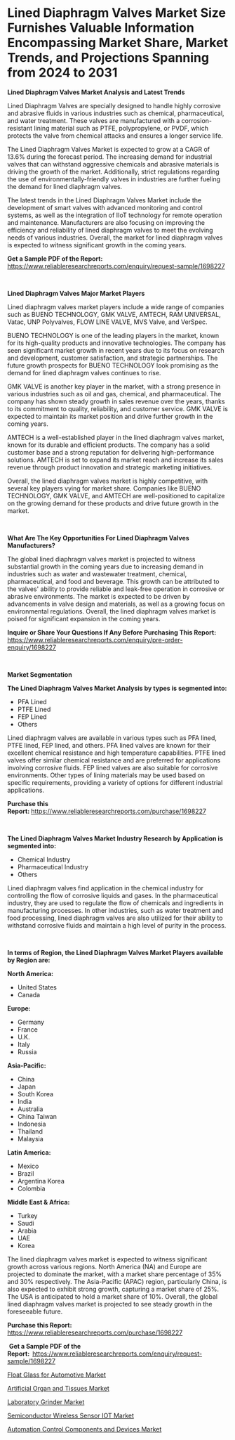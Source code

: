 <p><h1>Lined Diaphragm Valves Market Size Furnishes Valuable Information Encompassing Market Share, Market Trends, and Projections Spanning from 2024 to 2031</h1></p><p><strong>Lined Diaphragm Valves Market Analysis and Latest Trends</strong></p>
<p><p>Lined Diaphragm Valves are specially designed to handle highly corrosive and abrasive fluids in various industries such as chemical, pharmaceutical, and water treatment. These valves are manufactured with a corrosion-resistant lining material such as PTFE, polypropylene, or PVDF, which protects the valve from chemical attacks and ensures a longer service life.</p><p>The Lined Diaphragm Valves Market is expected to grow at a CAGR of 13.6% during the forecast period. The increasing demand for industrial valves that can withstand aggressive chemicals and abrasive materials is driving the growth of the market. Additionally, strict regulations regarding the use of environmentally-friendly valves in industries are further fueling the demand for lined diaphragm valves.</p><p>The latest trends in the Lined Diaphragm Valves Market include the development of smart valves with advanced monitoring and control systems, as well as the integration of IIoT technology for remote operation and maintenance. Manufacturers are also focusing on improving the efficiency and reliability of lined diaphragm valves to meet the evolving needs of various industries. Overall, the market for lined diaphragm valves is expected to witness significant growth in the coming years.</p></p>
<p><strong>Get a Sample PDF of the Report:&nbsp;</strong> <a href="https://www.reliableresearchreports.com/enquiry/request-sample/1698227">https://www.reliableresearchreports.com/enquiry/request-sample/1698227</a></p>
<p>&nbsp;</p>
<p><strong>Lined Diaphragm Valves Major Market Players</strong></p>
<p><p>Lined diaphragm valves market players include a wide range of companies such as BUENO TECHNOLOGY, GMK VALVE, AMTECH, RAM UNIVERSAL, Vatac, UNP Polyvalves, FLOW LINE VALVE, MVS Valve, and VerSpec. </p><p>BUENO TECHNOLOGY is one of the leading players in the market, known for its high-quality products and innovative technologies. The company has seen significant market growth in recent years due to its focus on research and development, customer satisfaction, and strategic partnerships. The future growth prospects for BUENO TECHNOLOGY look promising as the demand for lined diaphragm valves continues to rise.</p><p>GMK VALVE is another key player in the market, with a strong presence in various industries such as oil and gas, chemical, and pharmaceutical. The company has shown steady growth in sales revenue over the years, thanks to its commitment to quality, reliability, and customer service. GMK VALVE is expected to maintain its market position and drive further growth in the coming years.</p><p>AMTECH is a well-established player in the lined diaphragm valves market, known for its durable and efficient products. The company has a solid customer base and a strong reputation for delivering high-performance solutions. AMTECH is set to expand its market reach and increase its sales revenue through product innovation and strategic marketing initiatives.</p><p>Overall, the lined diaphragm valves market is highly competitive, with several key players vying for market share. Companies like BUENO TECHNOLOGY, GMK VALVE, and AMTECH are well-positioned to capitalize on the growing demand for these products and drive future growth in the market.</p></p>
<p>&nbsp;</p>
<p><strong>What Are The Key Opportunities For Lined Diaphragm Valves Manufacturers?</strong></p>
<p><p>The global lined diaphragm valves market is projected to witness substantial growth in the coming years due to increasing demand in industries such as water and wastewater treatment, chemical, pharmaceutical, and food and beverage. This growth can be attributed to the valves' ability to provide reliable and leak-free operation in corrosive or abrasive environments. The market is expected to be driven by advancements in valve design and materials, as well as a growing focus on environmental regulations. Overall, the lined diaphragm valves market is poised for significant expansion in the coming years.</p></p>
<p><strong>Inquire or Share Your Questions If Any Before Purchasing This Report:</strong> <a href="https://www.reliableresearchreports.com/enquiry/pre-order-enquiry/1698227">https://www.reliableresearchreports.com/enquiry/pre-order-enquiry/1698227</a></p>
<p>&nbsp;</p>
<p><strong>Market Segmentation</strong></p>
<p><strong>The Lined Diaphragm Valves Market Analysis by types is segmented into:</strong></p>
<p><ul><li>PFA Lined</li><li>PTFE Lined</li><li>FEP Lined</li><li>Others</li></ul></p>
<p><p>Lined diaphragm valves are available in various types such as PFA lined, PTFE lined, FEP lined, and others. PFA lined valves are known for their excellent chemical resistance and high temperature capabilities. PTFE lined valves offer similar chemical resistance and are preferred for applications involving corrosive fluids. FEP lined valves are also suitable for corrosive environments. Other types of lining materials may be used based on specific requirements, providing a variety of options for different industrial applications.</p></p>
<p><strong>Purchase this Report:&nbsp;</strong><a href="https://www.reliableresearchreports.com/purchase/1698227">https://www.reliableresearchreports.com/purchase/1698227</a></p>
<p>&nbsp;</p>
<p><strong>The Lined Diaphragm Valves Market Industry Research by Application is segmented into:</strong></p>
<p><ul><li>Chemical Industry</li><li>Pharmaceutical Industry</li><li>Others</li></ul></p>
<p><p>Lined diaphragm valves find application in the chemical industry for controlling the flow of corrosive liquids and gases. In the pharmaceutical industry, they are used to regulate the flow of chemicals and ingredients in manufacturing processes. In other industries, such as water treatment and food processing, lined diaphragm valves are also utilized for their ability to withstand corrosive fluids and maintain a high level of purity in the process.</p></p>
<p>&nbsp;</p>
<p><strong>In terms of Region, the Lined Diaphragm Valves Market Players available by Region are:</strong></p>
<p>
    <p> <strong> North America: </strong>
        <ul>
            <li>United States</li>
            <li>Canada</li>
        </ul>
        </p> 
    <p> <strong> Europe: </strong>
        <ul>
            <li>Germany</li>
            <li>France</li>
            <li>U.K.</li>
            <li>Italy</li>
            <li>Russia</li>
        </ul>
        </p> 
    <p> <strong> Asia-Pacific: </strong>
        <ul>
            <li>China</li>
            <li>Japan</li>
            <li>South Korea</li>
            <li>India</li>
            <li>Australia</li>
            <li>China Taiwan</li>
            <li>Indonesia</li>
            <li>Thailand</li>
            <li>Malaysia</li>
        </ul>
        </p> 
    <p> <strong> Latin America: </strong>
        <ul>
            <li>Mexico</li>
            <li>Brazil</li>
            <li>Argentina Korea</li>
            <li>Colombia</li>
        </ul>
        </p> 
    <p> <strong> Middle East & Africa: </strong>
        <ul>
            <li>Turkey</li>
            <li>Saudi</li>
            <li>Arabia</li>
            <li>UAE</li>
            <li>Korea</li>
        </ul>
    </p>
    </p>
<p><p>The lined diaphragm valves market is expected to witness significant growth across various regions. North America (NA) and Europe are projected to dominate the market, with a market share percentage of 35% and 30% respectively. The Asia-Pacific (APAC) region, particularly China, is also expected to exhibit strong growth, capturing a market share of 25%. The USA is anticipated to hold a market share of 10%. Overall, the global lined diaphragm valves market is projected to see steady growth in the foreseeable future.</p></p>
<p><strong>Purchase this Report: </strong><a href="https://www.reliableresearchreports.com/purchase/1698227">https://www.reliableresearchreports.com/purchase/1698227</a></p>
<p>&nbsp;<strong>Get a Sample PDF of the Report:&nbsp;&nbsp;</strong><a href="https://www.reliableresearchreports.com/enquiry/request-sample/1698227">https://www.reliableresearchreports.com/enquiry/request-sample/1698227</a></p>
<p><strong></strong></p>
<p><p><a href="https://issuu.com/reportprime-2/docs/float-glass-for-automotive-market-size-2030.pptx">Float Glass for Automotive Market</a></p><p><a href="https://issuu.com/reportprime-2/docs/artificial-organ-and-tissues-market-size-2030.pptx">Artificial Organ and Tissues Market</a></p><p><a href="https://github.com/ashepherd82/Market-Research-Report-List-3/blob/main/laboratory-grinder-market.md">Laboratory Grinder Market</a></p><p><a href="https://medium.com/@lottiejerde6456/semiconductor-wireless-sensor-iot-market-competitive-analysis-market-trends-and-forecast-to-2031-61bde982f605">Semiconductor Wireless Sensor IOT Market</a></p><p><a href="https://medium.com/@lottiejerde6456/automation-control-components-and-devices-market-comprehensive-assessment-by-type-application-24a72519f10b">Automation Control Components and Devices Market</a></p></p>